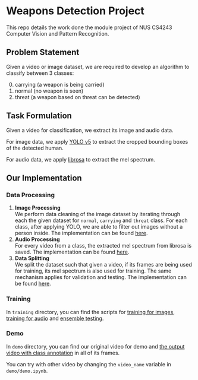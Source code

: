 # Weapons Detection Project

This repo details the work done the module project of NUS CS4243 Computer Vision and Pattern Recognition.

## Problem Statement
Given a video or image dataset, we are required to develop an algorithm to classify between 3 classes:

0. carrying (a weapon is being carried)
1. normal (no weapon is seen)
2. threat (a weapon based on threat can be detected)

## Task Formulation
Given a video for classification, we extract its image and audio data.

For image data, we apply [YOLO v5](https://github.com/ultralytics/yolov5) to extract the cropped bounding boxes of the detected human.

For audio data, we apply [librosa](https://librosa.org/doc/latest/index.html) to extract the mel spectrum.

## Our Implementation
### Data Processing
1. <b>Image Processing</b> \
We perform data cleaning of the image dataset by iterating through each the given dataset for `normal`, `carrying` and `threat` class. For each class, after applying YOLO, we are able to filter out images without a person inside. The implementation can be found [here](https://github.com/FizzyAgent/cs4243-weapons-detection/blob/master/data_processing/image_processing.ipynb).
2. <b>Audio Processing</b> \
For every video from a class, the extracted mel spectrum from librosa is saved. The implementation can be found [here](https://github.com/FizzyAgent/cs4243-weapons-detection/blob/master/data_processing/image_processing.ipynb).
3. <b>Data Splitting</b> \
We split the dataset such that given a video, if its frames are being used for training, its mel spectrum is also used for training. The same mechanism applies for validation and testing. The implementation can be found [here](https://github.com/FizzyAgent/cs4243-weapons-detection/blob/master/data_processing/dataset_split.ipynb).

### Training
In `training` directory, you can find the scripts for [training for images](https://github.com/FizzyAgent/cs4243-weapons-detection/blob/master/training/image_training.ipynb), [training for audio](https://github.com/FizzyAgent/cs4243-weapons-detection/blob/master/training/spectrogram_training.ipynb) and [ensemble testing](https://github.com/FizzyAgent/cs4243-weapons-detection/blob/master/training/ensemble_testing.ipynb).

### Demo
In `demo` directory, you can find our original video for demo and [the output video with class annotation](https://github.com/FizzyAgent/cs4243-weapons-detection/blob/master/demo/0217442_3182022_threat_1283_output_classification.mp4) in all of its frames.

You can try with other video by changing the `video_name` variable in `demo/demo.ipynb`.

